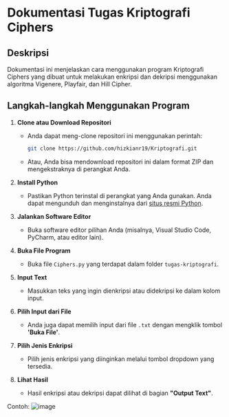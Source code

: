 # Dokumentasi Tugas Kriptografi Ciphers

## Deskripsi
Dokumentasi ini menjelaskan cara menggunakan program Kriptografi Ciphers yang dibuat untuk melakukan enkripsi dan dekripsi menggunakan algoritma Vigenere, Playfair, dan Hill Cipher.

## Langkah-langkah Menggunakan Program

1. **Clone atau Download Repositori**
   - Anda dapat meng-clone repositori ini menggunakan perintah:
     ```bash
     git clone https://github.com/hizkianr19/Kriptografi.git
     ```
   - Atau, Anda bisa mendownload repositori ini dalam format ZIP dan mengekstraknya di perangkat Anda.

2. **Install Python**
   - Pastikan Python terinstal di perangkat yang Anda gunakan. Anda dapat mengunduh dan menginstalnya dari [situs resmi Python](https://www.python.org/downloads/).

3. **Jalankan Software Editor**
   - Buka software editor pilihan Anda (misalnya, Visual Studio Code, PyCharm, atau editor lain).

4. **Buka File Program**
   - Buka file `Ciphers.py` yang terdapat dalam folder `tugas-kriptografi`.

5. **Input Text**
   - Masukkan teks yang ingin dienkripsi atau didekripsi ke dalam kolom input.

6. **Pilih Input dari File**
   - Anda juga dapat memilih input dari file `.txt` dengan mengklik tombol **'Buka File'**.

7. **Pilih Jenis Enkripsi**
   - Pilih jenis enkripsi yang diinginkan melalui tombol dropdown yang tersedia.

8. **Lihat Hasil**
   - Hasil enkripsi atau dekripsi dapat dilihat di bagian **"Output Text"**.

Contoh: 
![image](https://github.com/user-attachments/assets/97a5f706-7b6a-4044-a235-5ec438cc0ece)

